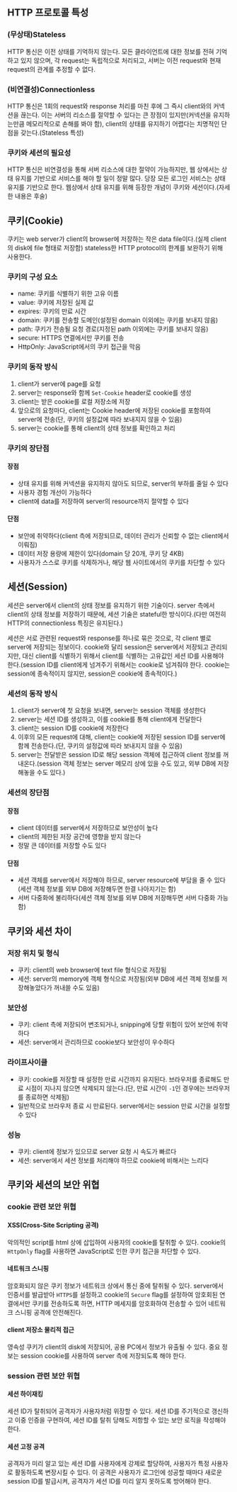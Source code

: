 ## HTTP 프로토콜 특성

### (무상태)Stateless

HTTP 통신은 이전 상태를 기억하지 않는다. 모든 클라이언트에 대한 정보를 전혀 기억하고 있지 않으며, 각 request는 독립적으로 처리되고, 서버는 이전 request와 현재 request의 관계를 추정할 수 없다.

### (비연결성)Connectionless

HTTP 통신은 1회의 request와 response 처리를 마친 후에 그 즉시 client와의 커넥션을 끊는다. 이는 서버의 리소스를 절약할 수 있다는 큰 장점이 있지만(커넥션을 유지하는만큼 메모리적으로 손해를 봐야 함), client의 상태를 유지하기 어렵다는 치명적인 단점을 갖는다.(Stateless 특성)

### 쿠키와 세션의 필요성

HTTP 통신은 비연결성을 통해 서버 리소스에 대한 절약이 가능하지만, 웹 상에서는 상태 유지를 기반으로 서비스를 해야 할 일이 정말 많다. 당장 모든 로그인 서비스는 상태 유지를 기반으로 한다. 웹상에서 상태 유지를 위해 등장한 개념이 쿠키와 세션이다.(자세한 내용은 후술) 

## 쿠키(Cookie)

쿠키는 web server가 client의 browser에 저장하는 작은 data file이다.(실제 client의 disk에 file 형태로 저장함) stateless한 HTTP protocol의 한계를 보완하기 위해 사용한다.

### 쿠키의 구성 요소

- name: 쿠키를 식별하기 위한 고유 이름
- value: 쿠키에 저장된 실제 값
- expires: 쿠키의 만료 시간
- domain: 쿠키를 전송할 도메인(설정된 domain 이외에는 쿠키를 보내지 않음)
- path: 쿠키가 전송될 요청 경로(지정된 path 이외에는 쿠키를 보내지 않음)
- secure: HTTPS 연결에서만 쿠키를 전송
- HttpOnly: JavaScript에서의 쿠키 접근을 막음

### 쿠키의 동작 방식

1. client가 server에 page를 요청
2. server는 response와 함께 `Set-Cookie` header로 cookie를 생성
3. client는 받은 cookie를 로컬 저장소에 저장
4. 앞으로의 요청마다, client는 Cookie header에 저장된 cookie를 포함하여 server에 전송(단, 쿠키의 설정값에 따라 보내지지 않을 수 있음)
5. server는 cookie를 통해 client의 상태 정보를 확인하고 처리

### 쿠키의 장단점

#### 장점
- 상태 유지를 위해 커넥션을 유지하지 않아도 되므로, server의 부하를 줄일 수 있다
- 사용자 경험 개선이 가능하다
- client에 data를 저장하여 server의 resource까지 절약할 수 있다
#### 단점
- 보안에 취약하다(client 측에 저장되므로, 데이터 관리가 신뢰할 수 없는 client에서 이뤄짐)
- 데이터 저장 용량에 제한이 있다(domain 당 20개, 쿠키 당 4KB)
- 사용자가 스스로 쿠키를 삭제하거나, 해당 웹 사이트에서의 쿠키를 차단할 수 있다

## 세션(Session)

세션은 server에서 client의 상태 정보를 유지하기 위한 기술이다. server 측에서 client의 상태 정보를 저장하기 때문에, 세션 기술은 stateful한 방식이다.(다만 여전히 HTTP의 connectionless 특징은 유지된다.)

세션은 서로 관련된 request와 response를 하나로 묶은 것으로, 각 client 별로 server에 저장되는 정보이다. cookie와 달리 session은 server에서 저장되고 관리되지만, 대신 client를 식별하기 위해서 client를 식별하는 고유값인 세션 ID를 사용해야 한다.(session ID를 client에게 넘겨주기 위해서는 cookie로 넘겨줘야 한다. cookie는 session에 종속적이지 않지만, session은 cookie에 종속적이다.)

### 세션의 동작 방식
1. client가 server에 첫 요청을 보내면, server는 session 객체를 생성한다
2. server는 세션 ID를 생성하고, 이를 cookie를 통해 client에게 전달한다
3. client는 session ID를 cookie에 저장한다
4. 이후의 모든 request에 대해, client는 cookie에 저장된 session ID를 server에 함께 전송한다.(단, 쿠키의 설정값에 따라 보내지지 않을 수 있음)
5. server는 전달받은 session ID로 해당 session 객체에 접근하여 client 정보를 꺼내온다.(session 객체 정보는 server 메모리 상에 있을 수도 있고, 외부 DB에 저장해놓을 수도 있다.)

### 세션의 장단점
#### 장점
- client 데이터를 server에서 저장하므로 보안성이 높다
- client의 제한된 저장 공간에 영향을 받지 않는다
- 정말 큰 데이터를 저장할 수도 있다

#### 단점
- 세션 객체를 server에서 저장해야 하므로, server resource에 부담을 줄 수 있다(세션 객체 정보를 외부 DB에 저장해두면 한결 나아지기는 함)
- 서버 다중화에 불리하다(세션 객체 정보를 외부 DB에 저장해두면 서버 다중화 가능함)

## 쿠키와 세션 차이

### 저장 위치 및 형식
- 쿠키: client의 web browser에 text file 형식으로 저장됨
- 세션: server의 memory에 객체 형식으로 저장됨(외부 DB에 세션 객체 정보를 저장해놓았다가 꺼내쓸 수도 있음)

### 보안성
- 쿠키: client 측에 저장되어 변조되거나, snipping에 당할 위험이 있어 보안에 취약하다
- 세션: server에서 관리하므로 cookie보다 보안성이 우수하다

### 라이프사이클
- 쿠키: cookie를 저장할 때 설정한 만료 시간까지 유지된다. 브라우저를 종료해도 만료 시점이 지나지 않으면 삭제되지 않는다.(단, 만료 시간이 `-1`인 경우에는 브라우저를 종료하면 삭제됨)
- 일반적으로 브라우저 종료 시 만료된다. server에서는 session 만료 시간을 설정할 수 있다

### 성능
- 쿠키: client에 정보가 있으므로 server 요청 시 속도가 빠르다
- 세션: server에서 세션 정보를 처리해야 하므로 cookie에 비해서는 느리다

## 쿠키와 세션의 보안 위협

### cookie 관련 보안 위협
#### XSS(Cross-Site Scripting 공격)
악의적인 script를 html 상에 삽입하여 사용자의 cookie를 탈취할 수 있다. cookie의 `HttpOnly` flag를 사용하면 JavaScript로 인한 쿠키 접근을 차단할 수 있다.
#### 네트워크 스니핑
암호화되지 않은 쿠키 정보가 네트워크 상에서 통신 중에 탈취될 수 있다. server에서 인증서를 발급받아 `HTTPS`를 설정하고 cookie의 `Secure` flag를 설정하여 암호회된 연결에서만 쿠키를 전송하도록 하면, HTTP 메세지를 암호화하여 전송할 수 있어 네트워크 스니핑 공격에 안전해진다.
#### client 저장소 물리적 접근
영속성 쿠키가 client의 disk에 저장되어, 공용 PC에서 정보가 유출될 수 있다. 중요 정보는 session cookie를 사용하여 server 측에 저장되도록 해야 한다.

### session 관련 보안 위협
#### 세션 하이재킹
세션 ID가 탈취되어 공격자가 사용자처럼 위장할 수 있다. 세션 ID를 주기적으로 갱신하고 이중 인증을 구현하여, 세션 ID를 탈취 당해도 저항할 수 있는 보안 로직을 작성해야 한다.
#### 세션 고정 공격
공격자가 미리 알고 있는 세션 ID를 사용자에게 강제로 할당하여, 사용자가 특정 사용자로 활동하도록 변장시킬 수 있다. 이 공격은 사용자가 로그인에 성공할 때마다 새로운 session ID를 발급시켜, 공격자가 세션 ID를 미리 알지 못하도록 방어해야 한다.